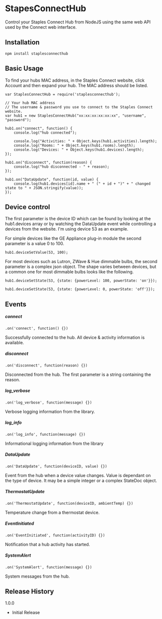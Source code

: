 StapesConnectHub
=========

Control your Staples Connect Hub from NodeJS using the same web API used by
the Connect web interface.

## Installation

`npm install staplesconnecthub`

## Basic Usage

To find your hubs MAC address, in the Staples Connect website, click Account and then
expand your hub.  The MAC address should be listed.

```
var StaplesConnectHub = require('staplesconnecthub');

// Your hub MAC address
// The username & password you use to connect to the Staples Connect website.
var hub1 = new StaplesConnectHub("xx:xx:xx:xx:xx:xx", "username", "password");

hub1.on("connect", function() {
    console.log("hub connected");

    console.log("Activities: " + Object.keys(hub1.activities).length);
	console.log("Rooms: " + Object.keys(hub1.rooms).length);
	console.log("Devices: " + Object.keys(hub1.devices).length);
});

hub1.on("disconnect", function(reason) {
    console.log("hub disconnected - " + reason);
});

hub1.on("DataUpdate", function(id, value) {
    console.log(hub1.devices[id].name + " (" + id + ")" + " changed state to " + JSON.stringify(value));
});

```


## Device control

The first parameter is the device ID which can be found by looking at the hub1.devices
array or by watching the DataUpdate event while controlling a devices from the website.  I'm using device 53 as
an example.

For simple devices like the GE Appliance plug-in module the second parameter is a value 0 to 100.

`hub1.deviceSetValue(53, 100);`

For most devices such as Lutron, ZWave & Hue dimmable bulbs, the second parameter is a complex json object.  The shape
varies between devices, but a common one for most dimmable bulbs looks like the following.

`hub1.deviceSetState(53, {state: {powerLevel: 100, powerState: 'on'}});`

`hub1.deviceSetState(53, {state: {powerLevel: 0, powerState: 'off'}});`

## Events

##### connect

`.on('connect', function() {})`

Successfully connected to the hub.  All device & activity information is available.

##### disconnect

`.on('disconnect', function(reason) {})`

Disconnected from the hub.  The first parameter is a string containing the reason.

##### log_verbose

`.on('log_verbose', function(message) {})`

Verbose logging information from the library.

##### log_info

`.on('log_info', function(message) {})`

Informational logging information from the library

##### DataUpdate

`.on('DataUpdate', function(deviceID, value) {})`

Event from the hub when a device value changes.  Value is dependant on the type of
device.  It may be a simple integer or a complex StateDoc object.

##### ThermostatUpdate

`.on('ThermostatUpdate', function(deviceID, ambientTemp) {})`

Temperature change from a thermostat device.


##### EventInitiated

`.on('EventInitiated', function(activityID) {})`

Notification that a hub activity has started.

##### SystemAlert

`.on('SystemAlert', function(message) {})`

System messages from the hub.


## Release History

1.0.0
* Initial Release
